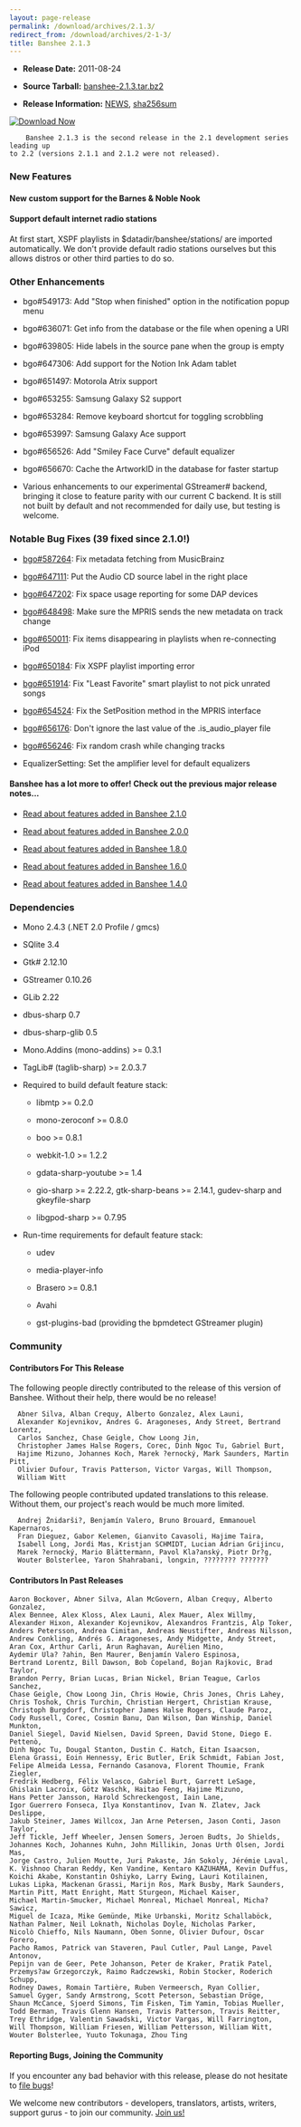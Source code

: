 ```yaml
---
layout: page-release
permalink: /download/archives/2.1.3/
redirect_from: /download/archives/2-1-3/
title: Banshee 2.1.3
---
```



	
  * **Release Date:** 2011-08-24

	
  * **Source Tarball:** [banshee-2.1.3.tar.bz2](http://ftp.gnome.org/pub/GNOME/sources/banshee/2.1/banshee-2.1.3.tar.bz2)

	
  * **Release Information:**
[NEWS](http://ftp.gnome.org/pub/GNOME/sources/banshee/2.1/banshee-2.1.3.news),
[sha256sum](http://ftp.gnome.org/pub/GNOME/sources/banshee/2.1/banshee-2.1.3.sha256sum)




[![Download Now](/images/download-button.png)](/download)






        Banshee 2.1.3 is the second release in the 2.1 development series leading up
    to 2.2 (versions 2.1.1 and 2.1.2 were not released).





### New Features


      

####  New custom support for the Barnes & Noble Nook




####  Support default internet radio stations

At first start, XSPF playlists
        in $datadir/banshee/stations/ are imported automatically. We don't
        provide default radio stations ourselves but this allows distros or
        other third parties to do so.



### Other Enhancements





      
  * bgo#549173: Add "Stop when finished" option in the notification popup menu
      
  * bgo#636071: Get info from the database or the file when opening a URI
      
  * bgo#639805: Hide labels in the source pane when the group is empty
      
  * bgo#647306: Add support for the Notion Ink Adam tablet
      
  * bgo#651497: Motorola Atrix support
      
  * bgo#653255: Samsung Galaxy S2 support
      
  * bgo#653284: Remove keyboard shortcut for toggling scrobbling
      
  * bgo#653997: Samsung Galaxy Ace support
      
  * bgo#656526: Add "Smiley Face Curve" default equalizer
      
  * bgo#656670: Cache the ArtworkID in the database for faster startup
      
  * Various enhancements to our experimental GStreamer# backend, bringing it
        close to feature parity with our current C backend. It is still not
        built by default and not recommended for daily use, but testing is welcome.




### Notable Bug Fixes (39 fixed since 2.1.0!)





      
  * [bgo#587264](http://bugzilla.gnome.org/show_bug.cgi?id=587264): Fix metadata fetching from MusicBrainz
      
  * [bgo#647111](http://bugzilla.gnome.org/show_bug.cgi?id=647111): Put the Audio CD source label in the right place
      
  * [bgo#647202](http://bugzilla.gnome.org/show_bug.cgi?id=647202): Fix space usage reporting for some DAP devices
      
  * [bgo#648498](http://bugzilla.gnome.org/show_bug.cgi?id=648498): Make sure the MPRIS sends the new metadata on track change
      
  * [bgo#650011](http://bugzilla.gnome.org/show_bug.cgi?id=650011): Fix items disappearing in playlists when re-connecting iPod
      
  * [bgo#650184](http://bugzilla.gnome.org/show_bug.cgi?id=650184): Fix XSPF playlist importing error
      
  * [bgo#651914](http://bugzilla.gnome.org/show_bug.cgi?id=651914): Fix "Least Favorite" smart playlist to not pick unrated songs
      
  * [bgo#654524](http://bugzilla.gnome.org/show_bug.cgi?id=654524): Fix the SetPosition method in the MPRIS interface
      
  * [bgo#656176](http://bugzilla.gnome.org/show_bug.cgi?id=656176): Don't ignore the last value of the .is_audio_player file
      
  * [bgo#656246](http://bugzilla.gnome.org/show_bug.cgi?id=656246): Fix random crash while changing tracks
      
  * EqualizerSetting: Set the amplifier level for default equalizers




#### Banshee has a lot more to offer! Check out the previous major release notes...





	
  * [Read about features added in Banshee 2.1.0](/download/archives/2.1.0)

	
  * [Read about features added in Banshee 2.0.0](/download/archives/2.0.0)

	
  * [Read about features added in Banshee 1.8.0](/download/archives/1.8.0)

	
  * [Read about features added in Banshee 1.6.0](/download/archives/1.6.0)

	
  * [Read about features added in Banshee 1.4.0](/download/archives/1.4.0)




### Dependencies





	
  * Mono 2.4.3 (.NET 2.0 Profile / gmcs)

	
  * SQlite 3.4

	
  * Gtk# 2.12.10

	
  * GStreamer 0.10.26

	
  * GLib 2.22

	
  * dbus-sharp 0.7

	
  * dbus-sharp-glib 0.5

	
  * Mono.Addins (mono-addins) >= 0.3.1

	
  * TagLib# (taglib-sharp) >= 2.0.3.7

	
  * Required to build default feature stack:

	
    * libmtp >= 0.2.0

	
    * mono-zeroconf >= 0.8.0

	
    * boo >= 0.8.1

	
    * webkit-1.0 >= 1.2.2

	
    * gdata-sharp-youtube >= 1.4

	
    * gio-sharp >= 2.22.2, gtk-sharp-beans >= 2.14.1, gudev-sharp and gkeyfile-sharp

	
    * libgpod-sharp >= 0.7.95




	
  * Run-time requirements for default feature stack:

	
    * udev

	
    * media-player-info

	
    * Brasero >= 0.8.1

	
    * Avahi

	
    * gst-plugins-bad (providing the bpmdetect GStreamer plugin)







### Community





#### Contributors For This Release


The following people directly contributed to the release of this version of Banshee. Without their help, there would be no release!


> 
      Abner Silva, Alban Crequy, Alberto Gonzalez, Alex Launi,
      Alexander Kojevnikov, Andres G. Aragoneses, Andy Street, Bertrand Lorentz,
      Carlos Sanchez, Chase Geigle, Chow Loong Jin,
      Christopher James Halse Rogers, Corec, Dinh Ngoc Tu, Gabriel Burt,
      Hajime Mizuno, Johannes Koch, Marek ?ernocký, Mark Saunders, Martin Pitt,
      Olivier Dufour, Travis Patterson, Victor Vargas, Will Thompson,
      William Witt



The following people contributed updated translations to this release.    Without them, our project's reach would be much more limited.


> 
      Andrej Žnidarši?, Benjamín Valero, Bruno Brouard, Emmanouel Kapernaros,
      Fran Dieguez, Gabor Kelemen, Gianvito Cavasoli, Hajime Taira,
      Isabell Long, Jordi Mas, Kristjan SCHMIDT, Lucian Adrian Grijincu,
      Marek ?ernocký, Mario Blättermann, Pavol Kla?anský, Piotr Dr?g,
      Wouter Bolsterlee, Yaron Shahrabani, longxin, ???????? ???????





#### Contributors In Past Releases




> 
    Aaron Bockover, Abner Silva, Alan McGovern, Alban Crequy, Alberto Gonzalez,
    Alex Bennee, Alex Kloss, Alex Launi, Alex Mauer, Alex Willmy,
    Alexander Hixon, Alexander Kojevnikov, Alexandros Frantzis, Alp Toker,
    Anders Petersson, Andrea Cimitan, Andreas Neustifter, Andreas Nilsson,
    Andrew Conkling, Andrés G. Aragoneses, Andy Midgette, Andy Street,
    Aran Cox, Arthur Carli, Arun Raghavan, Aurélien Mino,
    Aydemir Ula? ?ahin, Ben Maurer, Benjamín Valero Espinosa,
    Bertrand Lorentz, Bill Dawson, Bob Copeland, Bojan Rajkovic, Brad Taylor,
    Brandon Perry, Brian Lucas, Brian Nickel, Brian Teague, Carlos Sanchez,
    Chase Geigle, Chow Loong Jin, Chris Howie, Chris Jones, Chris Lahey,
    Chris Toshok, Chris Turchin, Christian Hergert, Christian Krause,
    Christoph Burgdorf, Christopher James Halse Rogers, Claude Paroz,
    Cody Russell, Corec, Cosmin Banu, Dan Wilson, Dan Winship, Daniel Munkton,
    Daniel Siegel, David Nielsen, David Spreen, David Stone, Diego E. Pettenò,
    Dinh Ngoc Tu, Dougal Stanton, Dustin C. Hatch, Eitan Isaacson,
    Elena Grassi, Eoin Hennessy, Eric Butler, Erik Schmidt, Fabian Jost,
    Felipe Almeida Lessa, Fernando Casanova, Florent Thoumie, Frank Ziegler,
    Fredrik Hedberg, Félix Velasco, Gabriel Burt, Garrett LeSage,
    Ghislain Lacroix, Götz Waschk, Haitao Feng, Hajime Mizuno,
    Hans Petter Jansson, Harold Schreckengost, Iain Lane,
    Igor Guerrero Fonseca, Ilya Konstantinov, Ivan N. Zlatev, Jack Deslippe,
    Jakub Steiner, James Willcox, Jan Arne Petersen, Jason Conti, Jason Taylor,
    Jeff Tickle, Jeff Wheeler, Jensen Somers, Jeroen Budts, Jo Shields,
    Johannes Koch, Johannes Kuhn, John Millikin, Jonas Urth Olsen, Jordi Mas,
    Jorge Castro, Julien Moutte, Juri Pakaste, Ján Sokoly, Jérémie Laval,
    K. Vishnoo Charan Reddy, Ken Vandine, Kentaro KAZUHAMA, Kevin Duffus,
    Koichi Akabe, Konstantin Oshiyko, Larry Ewing, Lauri Kotilainen,
    Lukas Lipka, Mackenan Grassi, Marijn Ros, Mark Busby, Mark Saunders,
    Martin Pitt, Matt Enright, Matt Sturgeon, Michael Kaiser,
    Michael Martin-Smucker, Michael Monreal, Michael Monreal, Micha? Sawicz,
    Miguel de Icaza, Mike Gemünde, Mike Urbanski, Moritz Schallaböck,
    Nathan Palmer, Neil Loknath, Nicholas Doyle, Nicholas Parker,
    Nicolò Chieffo, Nils Naumann, Oben Sonne, Olivier Dufour, Oscar Forero,
    Pacho Ramos, Patrick van Staveren, Paul Cutler, Paul Lange, Pavel Antonov,
    Pepijn van de Geer, Pete Johanson, Peter de Kraker, Pratik Patel,
    Przemys?aw Grzegorczyk, Raimo Radczewski, Robin Stocker, Roderich Schupp,
    Rodney Dawes, Romain Tartière, Ruben Vermeersch, Ryan Collier,
    Samuel Gyger, Sandy Armstrong, Scott Peterson, Sebastian Dröge,
    Shaun McCance, Sjoerd Simons, Tim Fisken, Tim Yamin, Tobias Mueller,
    Todd Berman, Travis Glenn Hansen, Travis Patterson, Travis Reitter,
    Trey Ethridge, Valentin Sawadski, Victor Vargas, Will Farrington,
    Will Thompson, William Friesen, William Pettersson, William Witt,
    Wouter Bolsterlee, Yuuto Tokunaga, Zhou Ting





#### Reporting Bugs, Joining the Community


If you encounter any bad behavior with this release, please do not hesitate to [file bugs](/contribute/file-bugs/)!

We welcome new contributors - developers, translators, artists, writers, support gurus - to join our community.  [Join us!](/contribute)
